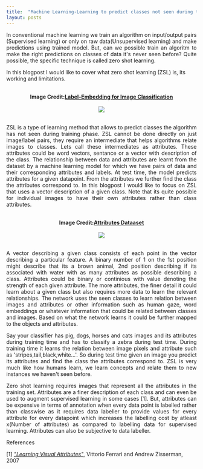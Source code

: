 ```yaml
---
title:  "Machine Learning-Learning to predict classes not seen during training"
layout: posts
---
```


<p style="text-align:justify">In conventional machine learning we train an algorithm on input/output pairs (Supervised learning) or only on raw data(Unsupervised learning) and make predictions using trained model. But, can we possible train an algoritm to make the right predictions on classes of data it's never seen before?
Quite possible, the specific technique is called zero shot learning.</p>

<p>In this blogpost I would like to cover what zero shot learning (ZSL) is, its working and limitations.</p>

<br />

<center>
<b>Image Credit:<a href="https://www.computer.org/csdl/journal/tp/2016/07/07293699/13rRUx0xPoh">Label-Embedding for Image Classification</a></b>
<br />
<br />
<img src="https://csdl-images.computer.org/trans/tp/2016/07/figures/akata1-2487986.gif">
</center>

<br />

<p style="text-align:justify">ZSL is a type of learning method that allows to predict classes the algorithm has not seen during training phase. ZSL cannot be done directly on just image/label pairs, they require an intermediate that helps algorithms relate images to classes. Lets call these intermediates as attributes. These attributes could be word vectors, sentance or a vector with description of the class. The relationship between data and attributes are learnt from the dataset by a machine learning model for which we have pairs of data and their corresponding attributes and labels. At test time, the model predicts attributes for a given datapoint. From the attributes we further find the class the attributes correspond to. In this blogpost I would like to focus on ZSL that uses a vector description of a given class. Note that its quite possible for individual images to have their own attributes rather than class attributes.</p>
  
<br />

<center>
<b>Image Credit:<a href="https://www.ecse.rpi.edu/~cvrl/database/AttributeDataset.html">Attributes Dataaset</a></b>
<br />
<br />
<img src="https://www.ecse.rpi.edu/~cvrl/database/Attribute_Dataset_Files/apascal.png">
</center>

<br />

<p style="text-align:justify">A vector describing a given class consists of each point in the vector describing a particular feature. A binary number of 1 on the 1st position might describe that its a brown animal, 2nd position describing if its associated with water with as many attributes as possible describing a class. Attributes could be binary or continious with value denoting the strength of each given attribute. The more attributes, the finer detail it could learn about a given class but also requires more data to learn the relevant relationships. The network uses the seen classes to learn relation between images and attributes or other information such as human gaze, word embeddings or whatever information that could be related between classes and images. Based on what the network learns it could be further mapped to the objects and attributes.</p>

<p style="text-align:justify">Say your classifier has pig, dogs, horses and cats images and its attributes during training time and has to classify a zebra during test time. During training time it learns the relation between image pixels and attribute such as 'stripes,tail,black,white...'. So during test time given an image you predict its attributes and find the class the attributes correspond to. ZSL is very much like how humans learn, we learn concepts and relate them to new instances we haven't seen before.</p>

<p style="text-align:justify">Zero shot learning requires images that represent all the attributes in the training set. Attributes are a finer description of each class and can even be used to augment supervised learning in some cases [1]. But, attributes can be expensive in terms of annotation when every data point is labelled rather than classwise as it requires data labeller to provide values for every attribute for every datapoint which increases the labelling cost by atleast x(Number of attributes) as compared to labelling data for supervised learning. Attributes can also be subjective to data labeller.</p>

References

[1] <i><a href="https://www.robots.ox.ac.uk/~vgg/publications/2007/Ferrari07/ferrari07.pdf">"Learning Visual Attributes"</a></i>, Vittorio Ferrari and Andrew Zisserman, 2007
 
